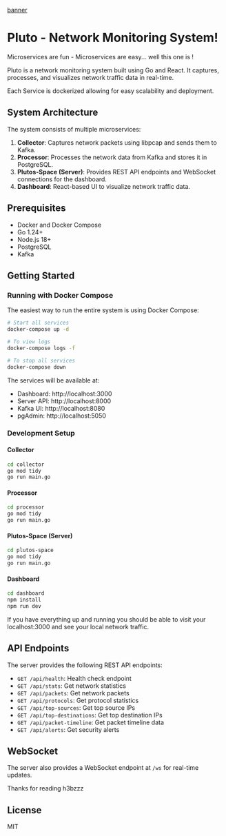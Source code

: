 [banner](https://photos.google.com/photo/AF1QipNZFeyVDlbqgTRM0B_ZnTkutBeyowosQIRz_ZMc)

# Pluto - Network Monitoring System!

Microservices are fun - Microservices are easy... well this one is ! 

Pluto is a  network monitoring system built using Go and React. It captures, processes, and visualizes network traffic data in real-time.

Each Service is dockerized allowing for easy scalability and deployment.

## System Architecture

The system consists of multiple microservices:

1. **Collector**: Captures network packets using libpcap and sends them to Kafka.
2. **Processor**: Processes the network data from Kafka and stores it in PostgreSQL.
3. **Plutos-Space (Server)**: Provides REST API endpoints and WebSocket connections for the dashboard.
4. **Dashboard**: React-based UI to visualize network traffic data.

## Prerequisites

- Docker and Docker Compose
- Go 1.24+
- Node.js 18+
- PostgreSQL
- Kafka

## Getting Started

### Running with Docker Compose

The easiest way to run the entire system is using Docker Compose:

```bash
# Start all services
docker-compose up -d

# To view logs
docker-compose logs -f

# To stop all services
docker-compose down
```

The services will be available at:
- Dashboard: http://localhost:3000
- Server API: http://localhost:8000
- Kafka UI: http://localhost:8080
- pgAdmin: http://localhost:5050

### Development Setup

#### Collector

```bash
cd collector
go mod tidy
go run main.go
```

#### Processor

```bash
cd processor
go mod tidy
go run main.go
```

#### Plutos-Space (Server)

```bash
cd plutos-space
go mod tidy
go run main.go
```

#### Dashboard

```bash
cd dashboard
npm install
npm run dev
```
If you have everything up and running you should be able to visit your localhost:3000
and see your local network traffic.
## API Endpoints

The server provides the following REST API endpoints:

- `GET /api/health`: Health check endpoint
- `GET /api/stats`: Get network statistics
- `GET /api/packets`: Get network packets
- `GET /api/protocols`: Get protocol statistics
- `GET /api/top-sources`: Get top source IPs
- `GET /api/top-destinations`: Get top destination IPs
- `GET /api/packet-timeline`: Get packet timeline data
- `GET /api/alerts`: Get security alerts

## WebSocket

The server also provides a WebSocket endpoint at `/ws` for real-time updates.

Thanks for reading h3bzzz
## License

MIT 
